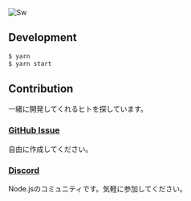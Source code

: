 ![Sw](https://github.com/uufish/Sw/blob/master/src/assets/icon-512x512.png?raw=true)

## Development

```bash
$ yarn
$ yarn start
```

## Contribution

一緒に開発してくれるヒトを探しています。

### [GitHub Issue](https://github.com/uufish/Sw/issues)

自由に作成してください。

### [Discord](https://discord.gg/4TvMVQ6)

Node.jsのコミュニティです。気軽に参加してください。
